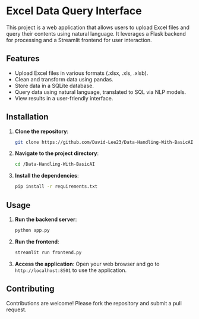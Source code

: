 # Excel Data Query Interface

This project is a web application that allows users to upload Excel files and query their contents using natural language. It leverages a Flask backend for processing and a Streamlit frontend for user interaction.

## Features

- Upload Excel files in various formats (.xlsx, .xls, .xlsb).
- Clean and transform data using pandas.
- Store data in a SQLite database.
- Query data using natural language, translated to SQL via NLP models.
- View results in a user-friendly interface.

## Installation

1. **Clone the repository**:
   ```bash
   git clone https://github.com/David-Lee23/Data-Handling-With-BasicAI
   ```
2. **Navigate to the project directory**:
   ```bash
   cd /Data-Handling-With-BasicAI
   ```
3. **Install the dependencies**:
   ```bash
   pip install -r requirements.txt
   ```

## Usage

1. **Run the backend server**:
   ```bash
   python app.py
   ```
2. **Run the frontend**:
   ```bash
   streamlit run frontend.py
   ```
3. **Access the application**:
   Open your web browser and go to `http://localhost:8501` to use the application.

## Contributing

Contributions are welcome! Please fork the repository and submit a pull request.
